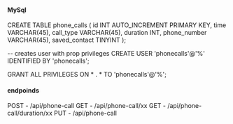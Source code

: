 #### MySql

CREATE TABLE phone_calls (
    id INT AUTO_INCREMENT PRIMARY KEY,
    time VARCHAR(45),
    call_type VARCHAR(45),
    duration INT,
    phone_number VARCHAR(45),
    saved_contact TINYINT
);

-- creates user with prop privileges
CREATE USER 'phonecalls'@'%' IDENTIFIED BY 'phonecalls';

GRANT ALL PRIVILEGES ON * . * TO 'phonecalls'@'%';

#### endpoinds
POST - /api/phone-call
GET - /api/phone-call/xx
GET - /api/phone-call/duration/xx
PUT - /api/phone-call

